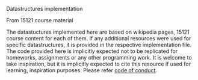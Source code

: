 Datastructures implementation

From 15121 course material

The datastuctures implemented here are based on wikipedia pages, 15121 course content for each of them. If any additional resources were used for specific datastructures, it is provided in the respective implementation file. The code provided here is implicitly expected not to be replicated for homeworks, assignments or any other programming work. It is welcome to take inspiration, but it is implicitly expected to cite this resource if used for learning, inspiration purposes. Please refer <a href="https://github.com/sushmaakoju/datastructures/blob/master/CODE_OF_CONDUCT.md">code of conduct</a>.
